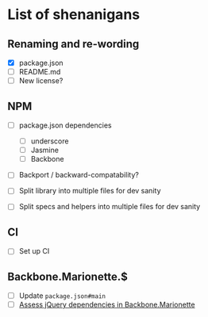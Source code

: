 # List of shenanigans

## Renaming and re-wording

- [x] package.json
- [ ] README.md
- [ ] New license?

## NPM

- [ ] package.json dependencies
  - [ ] underscore
  - [ ] Jasmine
  - [ ] Backbone

- [ ] Backport / backward-compatability?

- [ ] Split library into multiple files for dev sanity
- [ ] Split specs and helpers into multiple files for dev sanity

## CI

- [ ] Set up CI

## Backbone.Marionette.$

- [ ] Update `package.json#main`
- [ ] [Assess jQuery dependencies in Backbone.Marionette](https://github.com/marionettejs/backbone.marionette/issues/980#issuecomment-51868548)
